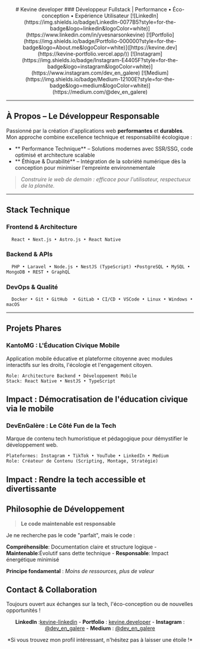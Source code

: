 <div align="center">
#  Kevine developer
### Développeur Fullstack | Performance • Éco-conception • Expérience Utilisateur
[![LinkedIn](https://img.shields.io/badge/LinkedIn-0077B5?style=for-the-badge&logo=linkedin&logoColor=white)](https://www.linkedin.com/in/yvesnarsonkevine)
[![Portfolio](https://img.shields.io/badge/Portfolio-000000?style=for-the-badge&logo=About.me&logoColor=white)]([https://kevine.dev](https://kevine-portfolio.vercel.app/))
[![Instagram](https://img.shields.io/badge/Instagram-E4405F?style=for-the-badge&logo=instagram&logoColor=white)](https://www.instagram.com/dev_en_galere)
[![Medium](https://img.shields.io/badge/Medium-12100E?style=for-the-badge&logo=medium&logoColor=white)](https://medium.com/@dev_en_galere)
</div>

---
##  À Propos – Le Développeur Responsable
Passionné par la création d'applications web **performantes** et **durables**. Mon approche combine excellence technique et responsabilité écologique :
- ** Performance Technique** – Solutions modernes avec SSR/SSG, code optimisé et architecture scalable
- ** Éthique & Durabilité** – Intégration de la sobriété numérique dès la conception pour minimiser l'empreinte environnementale

> *Construire le web de demain : efficace pour l'utilisateur, respectueux de la planète.*
---
##  Stack Technique
### **Frontend & Architecture**
```
  React • Next.js • Astro.js • React Native
```
### **Backend & APIs**
```
  PHP • Laravel • Node.js • NestJS (TypeScript) •PostgreSQL • MySQL • MongoDB • REST • GraphQL
```
### **DevOps & Qualité**
```
  Docker • Git • GitHub  • GitLab • CI/CD • VSCode • Linux • Windows • macOS
```
---
##  Projets Phares
### **KantoMG : L'Éducation Civique Mobile**
Application mobile éducative et plateforme citoyenne avec modules interactifs sur les droits, l'écologie et l'engagement citoyen.
```
Role: Architecture Backend • Développement Mobile
Stack: React Native • NestJS • TypeScript
```
**Impact** : Démocratisation de l'éducation civique via le mobile
---
### **DevEnGalère : Le Côté Fun de la Tech**
Marque de contenu tech humoristique et pédagogique pour démystifier le développement web.
```
Plateformes: Instagram • TikTok • YouTube • LinkedIn • Medium
Role: Créateur de Contenu (Scripting, Montage, Stratégie)
```
**Impact** : Rendre la tech accessible et divertissante
---
##  Philosophie de Développement

> **Le code maintenable est responsable**

Je ne recherche pas le code "parfait", mais le code :

**Compréhensible**: Documentation claire et structure logique - **Maintenable**:Évolutif sans dette technique -  **Responsable**: Impact énergétique minimisé

**Principe fondamental** : *Moins de ressources, plus de valeur*
##  Contact & Collaboration
Toujours ouvert aux échanges sur la tech, l'éco-conception ou de nouvelles opportunités !

<div align="center">

**LinkedIn** :[kevine-linkedin](https://www.linkedin.com/in/yvesnarsonkevine) - 
**Portfolio** : [kevine.developer](https://kevine-portfolio.vercel.app/) - 
**Instagram** : [@dev_en_galere](https://www.instagram.com/dev_en_galere) - 
**Medium** : [@dev_en_galere](https://medium.com/@dev_en_galere) 
  
</div>

<div align="center">
 *Si vous trouvez mon profil intéressant, n'hésitez pas à laisser une étoile !*
</div>
